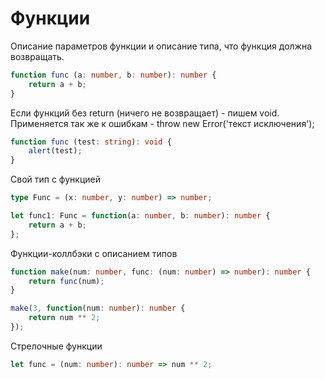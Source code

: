 # Функции
Описание параметров функции и описание типа, что функция должна возвращать.
```typescript
function func (a: number, b: number): number {
	return a + b;
}
```

Если функций без return (ничего не возвращает) - пишем void.
Применяется так же к ошибкам - throw new Error('текст исключения');
```typescript
function func (test: string): void {
	alert(test);
}
```

Свой тип с функцией
```typescript
type Func = (x: number, y: number) => number;

let func1: Func = function(a: number, b: number): number {
	return a + b;
};
```

Функции-коллбэки с описанием типов
```typescript
function make(num: number, func: (num: number) => number): number {
	return func(num);
}

make(3, function(num: number): number {
	return num ** 2;
});
```

Стрелочные функции
```typescript
let func = (num: number): number => num ** 2;
```